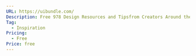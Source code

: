 ```yaml
---
URL: https://uibundle.com/
Description: Free 978 Design Resources and Tipsfrom Creators Around the World
Tag:
  - Inspiration
Pricing:
  - Free
Price: free
---
```

